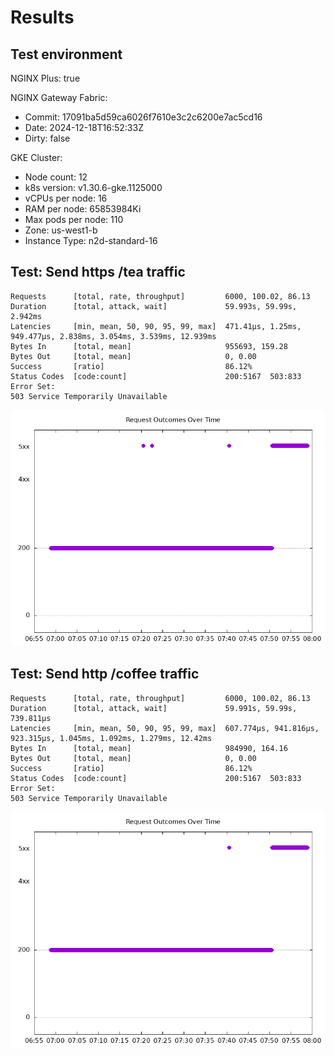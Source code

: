 # Results

## Test environment

NGINX Plus: true

NGINX Gateway Fabric:

- Commit: 17091ba5d59ca6026f7610e3c2c6200e7ac5cd16
- Date: 2024-12-18T16:52:33Z
- Dirty: false

GKE Cluster:

- Node count: 12
- k8s version: v1.30.6-gke.1125000
- vCPUs per node: 16
- RAM per node: 65853984Ki
- Max pods per node: 110
- Zone: us-west1-b
- Instance Type: n2d-standard-16

## Test: Send https /tea traffic

```text
Requests      [total, rate, throughput]         6000, 100.02, 86.13
Duration      [total, attack, wait]             59.993s, 59.99s, 2.942ms
Latencies     [min, mean, 50, 90, 95, 99, max]  471.41µs, 1.25ms, 949.477µs, 2.838ms, 3.054ms, 3.539ms, 12.939ms
Bytes In      [total, mean]                     955693, 159.28
Bytes Out     [total, mean]                     0, 0.00
Success       [ratio]                           86.12%
Status Codes  [code:count]                      200:5167  503:833  
Error Set:
503 Service Temporarily Unavailable
```

![https-plus.png](https-plus.png)

## Test: Send http /coffee traffic

```text
Requests      [total, rate, throughput]         6000, 100.02, 86.13
Duration      [total, attack, wait]             59.991s, 59.99s, 739.811µs
Latencies     [min, mean, 50, 90, 95, 99, max]  607.774µs, 941.816µs, 923.315µs, 1.045ms, 1.092ms, 1.279ms, 12.42ms
Bytes In      [total, mean]                     984990, 164.16
Bytes Out     [total, mean]                     0, 0.00
Success       [ratio]                           86.12%
Status Codes  [code:count]                      200:5167  503:833  
Error Set:
503 Service Temporarily Unavailable
```

![http-plus.png](http-plus.png)
